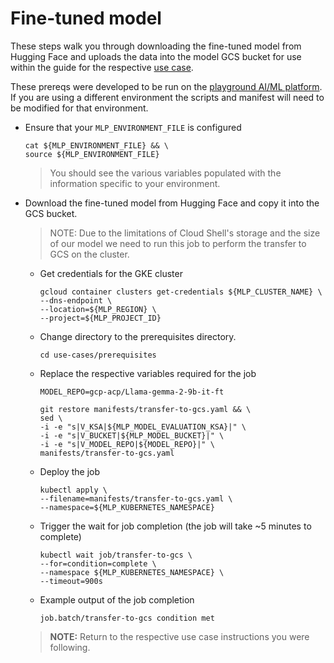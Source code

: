 # Fine-tuned model

These steps walk you through downloading the fine-tuned model from Hugging Face
and uploads the data into the model GCS bucket for use within the guide for the
respective [use case](/use-cases).

These prereqs were developed to be run on the
[playground AI/ML platform](/platforms/gke-aiml/playground/README.md). If you
are using a different environment the scripts and manifest will need to be
modified for that environment.

- Ensure that your `MLP_ENVIRONMENT_FILE` is configured

  ```shell
  cat ${MLP_ENVIRONMENT_FILE} && \
  source ${MLP_ENVIRONMENT_FILE}
  ```

  > You should see the various variables populated with the information specific
  > to your environment.

- Download the fine-tuned model from Hugging Face and copy it into the GCS
  bucket.

  > NOTE: Due to the limitations of Cloud Shell's storage and the size of our
  > model we need to run this job to perform the transfer to GCS on the cluster.

  - Get credentials for the GKE cluster

    ```shell
    gcloud container clusters get-credentials ${MLP_CLUSTER_NAME} \
    --dns-endpoint \
    --location=${MLP_REGION} \
    --project=${MLP_PROJECT_ID}
    ```

  - Change directory to the prerequisites directory.

    ```shell
    cd use-cases/prerequisites
    ```

  - Replace the respective variables required for the job

    ```shell
    MODEL_REPO=gcp-acp/Llama-gemma-2-9b-it-ft

    git restore manifests/transfer-to-gcs.yaml && \
    sed \
    -i -e "s|V_KSA|${MLP_MODEL_EVALUATION_KSA}|" \
    -i -e "s|V_BUCKET|${MLP_MODEL_BUCKET}|" \
    -i -e "s|V_MODEL_REPO|${MODEL_REPO}|" \
    manifests/transfer-to-gcs.yaml
    ```

  - Deploy the job

    ```shell
    kubectl apply \
    --filename=manifests/transfer-to-gcs.yaml \
    --namespace=${MLP_KUBERNETES_NAMESPACE}
    ```

  - Trigger the wait for job completion (the job will take ~5 minutes to
    complete)

    ```shell
    kubectl wait job/transfer-to-gcs \
    --for=condition=complete \
    --namespace ${MLP_KUBERNETES_NAMESPACE} \
    --timeout=900s
    ```

  - Example output of the job completion

    ```shell
    job.batch/transfer-to-gcs condition met
    ```

  > **NOTE:** Return to the respective use case instructions you were following.
